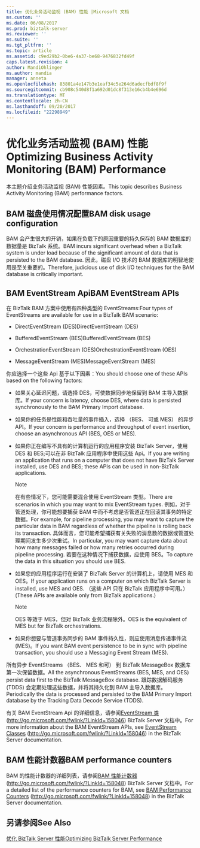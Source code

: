 ```yaml
---
title: 优化业务活动监视 (BAM) 性能 |Microsoft 文档
ms.custom: ''
ms.date: 06/08/2017
ms.prod: biztalk-server
ms.reviewer: ''
ms.suite: ''
ms.tgt_pltfrm: ''
ms.topic: article
ms.assetid: c9ed29b2-0be6-4a37-be68-9476832fd49f
caps.latest.revision: 4
author: MandiOhlinger
ms.author: mandia
manager: anneta
ms.openlocfilehash: 83801a4e147b3e1eaf34c5e264d6adecfbdf8f9f
ms.sourcegitcommit: cb908c540d8f1a692d01dc8f313e16cb4b4e696d
ms.translationtype: MT
ms.contentlocale: zh-CN
ms.lasthandoff: 09/20/2017
ms.locfileid: "22298949"
---
```

# <a name="optimizing-business-activity-monitoring-bam-performance"></a><span data-ttu-id="b8bfb-102">优化业务活动监视 (BAM) 性能</span><span class="sxs-lookup"><span data-stu-id="b8bfb-102">Optimizing Business Activity Monitoring (BAM) Performance</span></span>
<span data-ttu-id="b8bfb-103">本主题介绍业务活动监视 (BAM) 性能因素。</span><span class="sxs-lookup"><span data-stu-id="b8bfb-103">This topic describes Business Activity Monitoring (BAM) performance factors.</span></span>  
  
## <a name="bam-disk-usage-configuration"></a><span data-ttu-id="b8bfb-104">BAM 磁盘使用情况配置</span><span class="sxs-lookup"><span data-stu-id="b8bfb-104">BAM disk usage configuration</span></span>  
 <span data-ttu-id="b8bfb-105">BAM 会产生很大的开销，如果在负载下的原因重要的持久保存的 BAM 数据库的数据量是 BizTalk 系统。</span><span class="sxs-lookup"><span data-stu-id="b8bfb-105">BAM incurs significant overhead when a BizTalk system is under load because of the significant amount of data that is persisted to the BAM database.</span></span> <span data-ttu-id="b8bfb-106">因此，磁盘 I/O 技术的 BAM 数据库的明智地使用是至关重要的。</span><span class="sxs-lookup"><span data-stu-id="b8bfb-106">Therefore, judicious use of disk I/O techniques for the BAM database is critically important.</span></span>  
  
## <a name="bam-eventstream-apis"></a><span data-ttu-id="b8bfb-107">BAM EventStream Api</span><span class="sxs-lookup"><span data-stu-id="b8bfb-107">BAM EventStream APIs</span></span>  
 <span data-ttu-id="b8bfb-108">在 BizTalk BAM 方案中使用有四种类型的 EventStreams:</span><span class="sxs-lookup"><span data-stu-id="b8bfb-108">Four types of EventStreams are available for use in a BizTalk BAM scenario:</span></span>  
  
-   <span data-ttu-id="b8bfb-109">DirectEventStream (DES)</span><span class="sxs-lookup"><span data-stu-id="b8bfb-109">DirectEventStream (DES)</span></span>  
  
-   <span data-ttu-id="b8bfb-110">BufferedEventStream (BES)</span><span class="sxs-lookup"><span data-stu-id="b8bfb-110">BufferedEventStream (BES)</span></span>  
  
-   <span data-ttu-id="b8bfb-111">OrchestrationEventStream (OES)</span><span class="sxs-lookup"><span data-stu-id="b8bfb-111">OrchestrationEventStream (OES)</span></span>  
  
-   <span data-ttu-id="b8bfb-112">MessageEventStream (MES)</span><span class="sxs-lookup"><span data-stu-id="b8bfb-112">MessageEventStream (MES)</span></span>  
  
 <span data-ttu-id="b8bfb-113">你应选择一个这些 Api 基于以下因素：</span><span class="sxs-lookup"><span data-stu-id="b8bfb-113">You should choose one of these APIs based on the following factors:</span></span>  
  
-   <span data-ttu-id="b8bfb-114">如果关心延迟问题，请选择 DES，可使数据同步地保留到 BAM 主导入数据库。</span><span class="sxs-lookup"><span data-stu-id="b8bfb-114">If your concern is latency, choose DES, where data is persisted synchronously to the BAM Primary Import database.</span></span>  
  
-   <span data-ttu-id="b8bfb-115">如果你的任务是性能和吞吐量的事件插入，选择 （BES、 可或 MES） 的异步 API。</span><span class="sxs-lookup"><span data-stu-id="b8bfb-115">If your concern is performance and throughput of event insertion, choose an asynchronous API (BES, OES or MES).</span></span>  
  
-   <span data-ttu-id="b8bfb-116">如果你正在编写不具有的计算机运行的应用程序安装 BizTalk Server，使用 DES 和 BES;可以在非 BizTalk 应用程序中使用这些 Api。</span><span class="sxs-lookup"><span data-stu-id="b8bfb-116">If you are writing an application that runs on a computer that does not have BizTalk Server installed, use DES and BES; these APIs can be used in non-BizTalk applications.</span></span>  
  
    > [!NOTE]  
    >  <span data-ttu-id="b8bfb-117">在有些情况下，您可能需要混合使用 EventStream 类型。</span><span class="sxs-lookup"><span data-stu-id="b8bfb-117">There are scenarios in which you may want to mix EventStream types.</span></span> <span data-ttu-id="b8bfb-118">例如，对于管道处理，你可能想要捕获 BAM 中而不考虑是否管道正在回滚其事务的特定数据。</span><span class="sxs-lookup"><span data-stu-id="b8bfb-118">For example, for pipeline processing, you may want to capture the particular data in BAM regardless of whether the pipeline is rolling back its transaction.</span></span> <span data-ttu-id="b8bfb-119">具体而言，您可能希望捕获有关失败的消息数的数据或管道处理期间发生多少次重试。</span><span class="sxs-lookup"><span data-stu-id="b8bfb-119">In particular, you may want capture data about how many messages failed or how many retries occurred during pipeline processing.</span></span> <span data-ttu-id="b8bfb-120">若要在这种情况下捕获数据，应使用 BES。</span><span class="sxs-lookup"><span data-stu-id="b8bfb-120">To capture the data in this situation you should use BES.</span></span>  
  
-   <span data-ttu-id="b8bfb-121">如果您的应用程序运行在安装了 BizTalk Server 的计算机上，请使用 MES 和 OES。</span><span class="sxs-lookup"><span data-stu-id="b8bfb-121">If your application runs on a computer on which BizTalk Server is installed, use MES and OES.</span></span> <span data-ttu-id="b8bfb-122">（这些 API 只在 BizTalk 应用程序中可用。）</span><span class="sxs-lookup"><span data-stu-id="b8bfb-122">(These APIs are available only from BizTalk applications.)</span></span>  
  
    > [!NOTE]  
    >  <span data-ttu-id="b8bfb-123">OES 等效于 MES，但对 BizTalk 业务流程除外。</span><span class="sxs-lookup"><span data-stu-id="b8bfb-123">OES is the equivalent of MES but for BizTalk orchestrations.</span></span>  
  
-   <span data-ttu-id="b8bfb-124">如果你想要与管道事务同步的 BAM 事件持久性，则应使用消息传递事件流 (MES)。</span><span class="sxs-lookup"><span data-stu-id="b8bfb-124">If you want BAM event persistence to be in sync with pipeline transaction, you should use a Messaging Event Stream (MES).</span></span>  
  
 <span data-ttu-id="b8bfb-125">所有异步 EventStreams （BES、 MES 和可） 到 BizTalk MessageBox 数据库第一次保留数据。</span><span class="sxs-lookup"><span data-stu-id="b8bfb-125">All the asynchronous EventStreams (BES, MES, and OES) persist data first to the BizTalk MessageBox database.</span></span> <span data-ttu-id="b8bfb-126">跟踪数据解码服务 (TDDS) 会定期处理这些数据，并将其持久化到 BAM 主导入数据库。</span><span class="sxs-lookup"><span data-stu-id="b8bfb-126">Periodically the data is processed and persisted to the BAM Primary Import database by the Tracking Data Decode Service (TDDS).</span></span>  
  
 <span data-ttu-id="b8bfb-127">有关 BAM EventStream Api 的详细信息，请参阅[EventStream 类](http://go.microsoft.com/fwlink/?LinkId=158046)(http://go.microsoft.com/fwlink/?LinkId=158046) BizTalk Server 文档中。</span><span class="sxs-lookup"><span data-stu-id="b8bfb-127">For more information about the BAM EventStream APIs, see [EventStream Classes](http://go.microsoft.com/fwlink/?LinkId=158046) (http://go.microsoft.com/fwlink/?LinkId=158046) in the BizTalk Server documentation.</span></span>  
  
## <a name="bam-performance-counters"></a><span data-ttu-id="b8bfb-128">BAM 性能计数器</span><span class="sxs-lookup"><span data-stu-id="b8bfb-128">BAM performance counters</span></span>  
 <span data-ttu-id="b8bfb-129">BAM 的性能计数器的详细列表，请参阅[BAM 性能计数器](http://go.microsoft.com/fwlink/?LinkId=158048)(http://go.microsoft.com/fwlink/?LinkId=158048) BizTalk Server 文档中。</span><span class="sxs-lookup"><span data-stu-id="b8bfb-129">For a detailed list of the performance counters for BAM, see [BAM Performance Counters](http://go.microsoft.com/fwlink/?LinkId=158048) (http://go.microsoft.com/fwlink/?LinkId=158048) in the BizTalk Server documentation.</span></span>  
  
## <a name="see-also"></a><span data-ttu-id="b8bfb-130">另请参阅</span><span class="sxs-lookup"><span data-stu-id="b8bfb-130">See Also</span></span>  
 [<span data-ttu-id="b8bfb-131">优化 BizTalk Server 性能</span><span class="sxs-lookup"><span data-stu-id="b8bfb-131">Optimizing BizTalk Server Performance</span></span>](../technical-guides/optimizing-biztalk-server-performance.md)